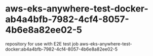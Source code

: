 # aws-eks-anywhere-test-docker-ab4a4bfb-7982-4cf4-8057-4b6e8a82ee02-5
repository for use with E2E test job aws-eks-anywhere-test-docker:ab4a4bfb-7982-4cf4-8057-4b6e8a82ee02-5
